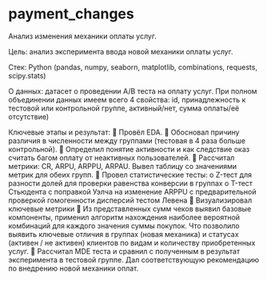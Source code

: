 # payment_changes
Анализ изменения механики оплаты услуг.  

Цель: анализ эксперимента ввода новой механики оплаты услуг.  

Стек: Python (pandas, numpy, seaborn, matplotlib, combinations, requests, scipy.stats)   

О данных: датасет о проведении А/В теста на оплату услуг. При полном объединении данных имеем всего 4 свойства: id, принадлежность к тестовой или контрольной группе, активный/нет, сумма оплаты/её отсутствие)

Ключевые этапы и результат: 
	Провёл EDA. 
	Обосновал причину различия в численности между группами (тестовая в 4 раза больше контрольной).
	Определил понятие активности и как следствие оказ считать багом оплату от неактивных пользователей.
	Рассчитал метрики: CR, ARPU, ARPPU, ARPAU. Вывел таблицу со значениями метрик для обеих групп.
	Провел статистические тесты:
o	Z-тест для разности долей для проверки равенства конверсии в группах
o	T-тест Стьюдента с поправкой Уэлча на изменение ARPPU с предварительной проверкой гомогенности дисперсий тестом Левена
	Визуализировал ключевые метрики
	Из представленных сумм чеков выявил базовые компоненты, применил алгоритм нахождения наиболее вероятной комбинаций для каждого значения суммы покупок. Что позволило выявить ключевые отличия в группах (новая механика) и статусах (активен / не активен) клиентов по видам и количеству приобретенных услуг. 
	Рассчитал MDE теста и сравнил с полученным в результат эксперимента в тестовой группе. Дал соответствующую рекомендацию по внедрению новой механики оплат.
